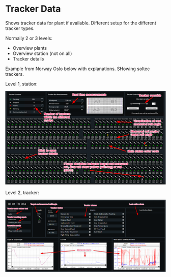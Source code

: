 # Tracker Data

Shows tracker data for plant if available. Different setup for the different tracker types.

Normally 2 or 3 levels:

* Overview plants
* Overview station (not on all)
* Tracker details

Example from Norway Oslo below with explanations. SHowing soltec trackers.

Level 1, station:

![Tracker overview](../Images/trackerdata%20per%20station.png) 

Level 2, tracker:

![Tracker details](../Images/trackerdetails.png)